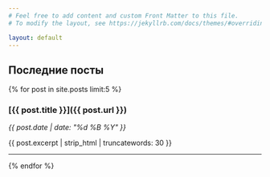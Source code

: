 ```yaml
---
# Feel free to add content and custom Front Matter to this file.
# To modify the layout, see https://jekyllrb.com/docs/themes/#overriding-theme-defaults

layout: default
---
```


## Последние посты

{% for post in site.posts limit:5 %}
### [{{ post.title }}]({{ post.url }})
*{{ post.date | date: "%d %B %Y" }}*

{{ post.excerpt | strip_html | truncatewords: 30 }}

---
{% endfor %}
